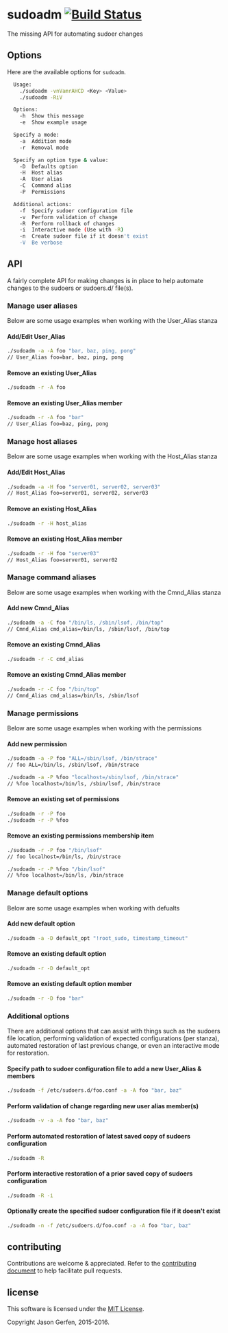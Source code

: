 # sudoadm [![Build Status](https://travis-ci.org/jas-/sudoadm.png?branch=v0.0.17)](https://travis-ci.org/jas-/sudoadm)

The missing API for automating sudoer changes

## Options ##
Here are the available options for `sudoadm`.

```sh
  Usage:
    ./sudoadm -vnVamrAHCD <Key> <Value>
    ./sudoadm -RiV

  Options:
    -h  Show this message
    -e  Show example usage

  Specify a mode:
    -a  Addition mode
    -r  Removal mode

  Specify an option type & value:
    -D  Defaults option
    -H  Host alias
    -A  User alias
    -C  Command alias
    -P  Permissions

  Additional actions:
    -f  Specify sudoer configuration file
    -v  Perform validation of change
    -R  Perform rollback of changes
    -i  Interactive mode (Use with -R)
    -n  Create sudoer file if it doesn't exist
    -V  Be verbose

```

## API ##
A fairly complete API for making changes is in place to help automate changes
to the sudoers or sudoers.d/ file(s).

### Manage user aliases ###
Below are some usage examples when working with the User_Alias stanza

#### Add/Edit User_Alias ####
```sh
./sudoadm -a -A foo "bar, baz, ping, pong"
// User_Alias foo=bar, baz, ping, pong
```

#### Remove an existing User_Alias ####
```sh
./sudoadm -r -A foo
```

#### Remove an existing User_Alias member ####
```sh
./sudoadm -r -A foo "bar"
// User_Alias foo=baz, ping, pong
```

### Manage host aliases ###
Below are some usage examples when working with the Host_Alias stanza

#### Add/Edit Host_Alias ####
```sh
./sudoadm -a -H foo "server01, server02, server03"
// Host_Alias foo=server01, server02, server03
```

#### Remove an existing Host_Alias ####
```sh
./sudoadm -r -H host_alias
```

#### Remove an existing Host_Alias member ####
```sh
./sudoadm -r -H foo "server03"
// Host_Alias foo=server01, server02
```

### Manage command aliases ###
Below are some usage examples when working with the Cmnd_Alias stanza

#### Add new Cmnd_Alias ####
```sh
./sudoadm -a -C foo "/bin/ls, /sbin/lsof, /bin/top"
// Cmnd_Alias cmd_alias=/bin/ls, /sbin/lsof, /bin/top
```

#### Remove an existing Cmnd_Alias ####
```sh
./sudoadm -r -C cmd_alias
```

#### Remove an existing Cmnd_Alias member ####
```sh
./sudoadm -r -C foo "/bin/top"
// Cmnd_Alias cmd_alias=/bin/ls, /sbin/lsof
```

### Manage permissions ###
Below are some usage examples when working with the permissions

#### Add new permission ####
```sh
./sudoadm -a -P foo "ALL=/sbin/lsof, /bin/strace"
// foo ALL=/bin/ls, /sbin/lsof, /bin/strace

./sudoadm -a -P %foo "localhost=/sbin/lsof, /bin/strace"
// %foo localhost=/bin/ls, /sbin/lsof, /bin/strace
```

#### Remove an existing set of permissions ####
```sh
./sudoadm -r -P foo
./sudoadm -r -P %foo
```

#### Remove an existing permissions membership item ####
```sh
./sudoadm -r -P foo "/bin/lsof"
// foo localhost=/bin/ls, /bin/strace

./sudoadm -r -P %foo "/bin/lsof"
// %foo localhost=/bin/ls, /bin/strace
```

### Manage default options ###
Below are some usage examples when working with defualts

#### Add new default option ####
```sh
./sudoadm -a -D default_opt "!root_sudo, timestamp_timeout"
```

#### Remove an existing default option ####
```sh
./sudoadm -r -D default_opt
```

#### Remove an existing default option member ####
```sh
./sudoadm -r -D foo "bar"
```

### Additional options ###
There are additional options that can assist with things such as the sudoers
file location, performing validation of expected configurations (per stanza),
automated restoration of last previous change, or even an interactive mode
for restoration.

#### Specify path to sudoer configuration file to add a new User_Alias & members ####

```sh
./sudoadm -f /etc/sudoers.d/foo.conf -a -A foo "bar, baz"
```

#### Perform validation of change regarding new user alias member(s) ####
```sh
./sudoadm -v -a -A foo "bar, baz"
```

#### Perform automated restoration of latest saved copy of sudoers configuration ####
```sh
./sudoadm -R
```

#### Perform interactive restoration of a prior saved copy of sudoers configuration ####
```sh
./sudoadm -R -i
```

#### Optionally create the specified sudoer configuration file if it doesn't exist ####
```sh
./sudoadm -n -f /etc/sudoers.d/foo.conf -a -A foo "bar, baz"
```

## contributing ##

Contributions are welcome & appreciated. Refer to the [contributing document](https://github.com/jas-/sudoadm/blob/master/CONTRIBUTING.md)
to help facilitate pull requests.

## license ##

This software is licensed under the [MIT License](https://github.com/jas-/sudoadm/blob/master/LICENSE).

Copyright Jason Gerfen, 2015-2016.
